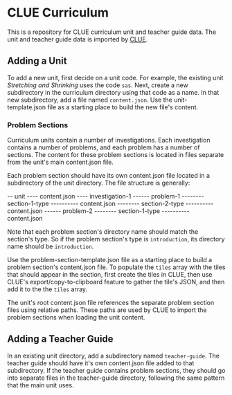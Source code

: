 # CLUE Curriculum

This is a repository for CLUE curriculum unit and teacher guide data. The unit and teacher guide data is imported by [CLUE](https://github.com/concord-consortium/collaborative-learning).

## Adding a Unit

To add a new unit, first decide on a unit code. For example, the existing unit _Stretching and Shrinking_ uses the code `sas`. Next, create a new subdirectory in the curriculum directory using that code as a name. In that new subdirectory, add a file named `content.json`. Use the unit-template.json file as a starting place to build the new file's content.

### Problem Sections
Curriculum units contain a number of investigations. Each investigation contains a number of problems, and each problem has a number of sections. The content for these problem sections is located in files separate from the unit's main content.json file.

Each problem section should have its own content.json file located in a subdirectory of the unit directory. The file structure is generally:

-- unit
---- content.json
---- investigation-1
------ problem-1
-------- section-1-type
---------- content.json
-------- section-2-type
---------- content.json
------ problem-2
-------- section-1-type
---------- content.json

Note that each problem section's directory name should match the section's type. So if the problem section's type is `introduction`, its directory name should be `introduction`.

Use the problem-section-template.json file as a starting place to build a problem section's content.json file. To populate the `tiles` array with the tiles that should appear in the section, first create the tiles in CLUE, then use CLUE's export/copy-to-clipboard feature to gather the tile's JSON, and then add it to the the `tiles` array.

The unit's root content.json file references the separate problem section files using relative paths. These paths are used by CLUE to import the problem sections when loading the unit content.

## Adding a Teacher Guide

In an existing unit directory, add a subdirectory named `teacher-guide`. The teacher guide should have it's own content.json file added to that subdirectory. If the teacher guide contains problem sections, they should go into separate files in the teacher-guide directory, following the same pattern that the main unit uses.
